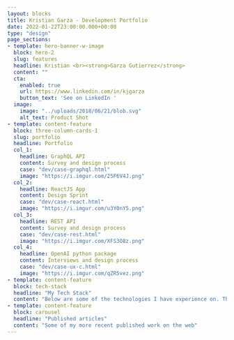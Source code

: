 ```yaml
---
layout: blocks
title: Kristian Garza - Development Portfolio
date: 2022-01-22T23:00:00.000+00:00
type: "design"
page_sections:
- template: hero-banner-w-image
  block: hero-2
  slug: features
  headline: Kristian <br><strong>Garza Gutierrez</strong>
  content: "" 
  cta:
    enabled: true
    url: https://www.linkedin.com/in/kjgarza
    button_text: 'See on LinkedIn '
  image:
    image: "../uploads/2018/06/21/blob.svg"
    alt_text: Product Shot
- template: content-feature
  block: three-column-cards-1
  slug: portfolio
  headline: Portfolio
  col_1:
    headline: GraphQL API
    content: Survey and design process
    case: "dev/case-graphql.html"
    image: "https://i.imgur.com/25F6V4J.png"
  col_2:
    headline: ReactJS App
    content: Design Sprint
    case: "dev/case-react.html"
    image: "https://i.imgur.com/u3Y0nY5.png"
  col_3:
    headline: REST API
    content: Survey and design process
    case: "dev/case-rest.html"
    image: "https://i.imgur.com/XFS3O8z.png"
  col_4:
    headline: OpenAI python package
    content: Interviews and design process
    case: "dev/case-ux-c.html"
    image: "https://i.imgur.com/qZR5vez.png"
- template: content-feature
  block: tech-stack
  headline: "My Tech Stack"
  content: "Below are some of the technologies I have experience on. This is not an exhaustive list."
- template: content-feature
  block: carousel
  headline: "Published articles"
  content: "Some of my more recent published work on the web"
---
```


